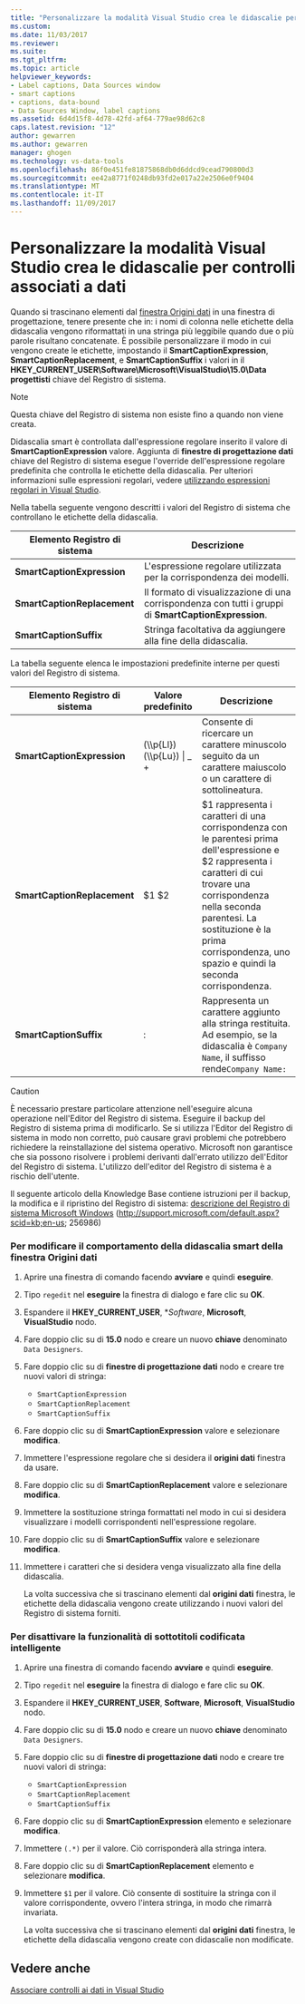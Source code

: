 ```yaml
---
title: "Personalizzare la modalità Visual Studio crea le didascalie per controlli associati a dati | Documenti Microsoft"
ms.custom: 
ms.date: 11/03/2017
ms.reviewer: 
ms.suite: 
ms.tgt_pltfrm: 
ms.topic: article
helpviewer_keywords:
- Label captions, Data Sources window
- smart captions
- captions, data-bound
- Data Sources Window, label captions
ms.assetid: 6d4d15f8-4d78-42fd-af64-779ae98d62c8
caps.latest.revision: "12"
author: gewarren
ms.author: gewarren
manager: ghogen
ms.technology: vs-data-tools
ms.openlocfilehash: 86f0e451fe81875868db0d6ddcd9cead790800d3
ms.sourcegitcommit: ee42a8771f0248db93fd2e017a22e2506e0f9404
ms.translationtype: MT
ms.contentlocale: it-IT
ms.lasthandoff: 11/09/2017
---
```

# <a name="customize-how-visual-studio-creates-captions-for-data-bound-controls"></a>Personalizzare la modalità Visual Studio crea le didascalie per controlli associati a dati
Quando si trascinano elementi dal [finestra Origini dati](add-new-data-sources.md) in una finestra di progettazione, tenere presente che in: i nomi di colonna nelle etichette della didascalia vengono riformattati in una stringa più leggibile quando due o più parole risultano concatenate. È possibile personalizzare il modo in cui vengono create le etichette, impostando il **SmartCaptionExpression**, **SmartCaptionReplacement**, e **SmartCaptionSuffix** i valori in il **HKEY_CURRENT_USER\Software\Microsoft\VisualStudio\15.0\Data progettisti** chiave del Registro di sistema.  
  
> [!NOTE]
> Questa chiave del Registro di sistema non esiste fino a quando non viene creata.  
  
Didascalia smart è controllata dall'espressione regolare inserito il valore di **SmartCaptionExpression** valore. Aggiunta di **finestre di progettazione dati** chiave del Registro di sistema esegue l'override dell'espressione regolare predefinita che controlla le etichette della didascalia. Per ulteriori informazioni sulle espressioni regolari, vedere [utilizzando espressioni regolari in Visual Studio](../ide/using-regular-expressions-in-visual-studio.md).  
  
Nella tabella seguente vengono descritti i valori del Registro di sistema che controllano le etichette della didascalia.  
  
|Elemento Registro di sistema|Descrizione|  
|-------------------|-----------------|  
|**SmartCaptionExpression**|L'espressione regolare utilizzata per la corrispondenza dei modelli.|  
|**SmartCaptionReplacement**|Il formato di visualizzazione di una corrispondenza con tutti i gruppi di **SmartCaptionExpression**.|  
|**SmartCaptionSuffix**|Stringa facoltativa da aggiungere alla fine della didascalia.|  
  
La tabella seguente elenca le impostazioni predefinite interne per questi valori del Registro di sistema.  
  
|Elemento Registro di sistema|Valore predefinito|Descrizione|  
|-------------------|-------------------|-----------------|  
|**SmartCaptionExpression**|(\\\p{Ll}) (\\\p{Lu}) &#124; _ +|Consente di ricercare un carattere minuscolo seguito da un carattere maiuscolo o un carattere di sottolineatura.|  
|**SmartCaptionReplacement**|$1 $2|$1 rappresenta i caratteri di una corrispondenza con le parentesi prima dell'espressione e $2 rappresenta i caratteri di cui trovare una corrispondenza nella seconda parentesi. La sostituzione è la prima corrispondenza, uno spazio e quindi la seconda corrispondenza.|  
|**SmartCaptionSuffix**|:|Rappresenta un carattere aggiunto alla stringa restituita. Ad esempio, se la didascalia è `Company Name`, il suffisso rende`Company Name:`|  
  
> [!CAUTION]
> È necessario prestare particolare attenzione nell'eseguire alcuna operazione nell'Editor del Registro di sistema. Eseguire il backup del Registro di sistema prima di modificarlo. Se si utilizza l'Editor del Registro di sistema in modo non corretto, può causare gravi problemi che potrebbero richiedere la reinstallazione del sistema operativo. Microsoft non garantisce che sia possono risolvere i problemi derivanti dall'errato utilizzo dell'Editor del Registro di sistema. L'utilizzo dell'editor del Registro di sistema è a rischio dell'utente.  
>   
>  Il seguente articolo della Knowledge Base contiene istruzioni per il backup, la modifica e il ripristino del Registro di sistema: [descrizione del Registro di sistema Microsoft Windows](http://support.microsoft.com/default.aspx?scid=kb;en-us;256986) (http://support.microsoft.com/default.aspx?scid=kb;en-us; 256986)  
  
### <a name="to-modify-the-smart-captioning-behavior-of-the-data-sources-window"></a>Per modificare il comportamento della didascalia smart della finestra Origini dati  
  
1.  Aprire una finestra di comando facendo **avviare** e quindi **eseguire**.  
  
2.  Tipo `regedit` nel **eseguire** la finestra di dialogo e fare clic su **OK**.  
  
3.  Espandere il **HKEY_CURRENT_USER**, **Software*, **Microsoft**, **VisualStudio** nodo.  
  
7.  Fare doppio clic su di **15.0** nodo e creare un nuovo **chiave** denominato `Data Designers`.  
  
8.  Fare doppio clic su di **finestre di progettazione dati** nodo e creare tre nuovi valori di stringa:

    - `SmartCaptionExpression`
    - `SmartCaptionReplacement`
    - `SmartCaptionSuffix`
  
11. Fare doppio clic su di **SmartCaptionExpression** valore e selezionare **modifica**.  
  
12. Immettere l'espressione regolare che si desidera il **origini dati** finestra da usare.  
  
13. Fare doppio clic su di **SmartCaptionReplacement** valore e selezionare **modifica**.  
  
14. Immettere la sostituzione stringa formattati nel modo in cui si desidera visualizzare i modelli corrispondenti nell'espressione regolare.  
  
15. Fare doppio clic su di **SmartCaptionSuffix** valore e selezionare **modifica**.  
  
16. Immettere i caratteri che si desidera venga visualizzato alla fine della didascalia.  
  
    La volta successiva che si trascinano elementi dal **origini dati** finestra, le etichette della didascalia vengono create utilizzando i nuovi valori del Registro di sistema forniti.  
  
### <a name="to-turn-off-the-smart-captioning-feature"></a>Per disattivare la funzionalità di sottotitoli codificata intelligente  
  
1.  Aprire una finestra di comando facendo **avviare** e quindi **eseguire**.  
  
2.  Tipo `regedit` nel **eseguire** la finestra di dialogo e fare clic su **OK**.  
  
3.  Espandere il **HKEY_CURRENT_USER**, **Software**, **Microsoft**, **VisualStudio** nodo.  
  
7.  Fare doppio clic su di **15.0** nodo e creare un nuovo **chiave** denominato `Data Designers`.  
  
8.  Fare doppio clic su di **finestre di progettazione dati** nodo e creare tre nuovi valori di stringa:

    - `SmartCaptionExpression`
    - `SmartCaptionReplacement`
    - `SmartCaptionSuffix`
  
11. Fare doppio clic su di **SmartCaptionExpression** elemento e selezionare **modifica**.  
  
12. Immettere `(.*)` per il valore. Ciò corrisponderà alla stringa intera.  
  
13. Fare doppio clic su di **SmartCaptionReplacement** elemento e selezionare **modifica**.  
  
14. Immettere `$1` per il valore. Ciò consente di sostituire la stringa con il valore corrispondente, ovvero l'intera stringa, in modo che rimarrà invariata.  
  
    La volta successiva che si trascinano elementi dal **origini dati** finestra, le etichette della didascalia vengono create con didascalie non modificate.  
  
## <a name="see-also"></a>Vedere anche  
[Associare controlli ai dati in Visual Studio](../data-tools/bind-controls-to-data-in-visual-studio.md)